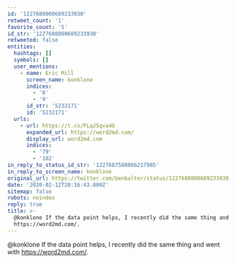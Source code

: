 ```yaml
---
id: '1227688000689233930'
retweet_count: '1'
favorite_count: '5'
id_str: '1227688000689233930'
retweeted: false
entities:
  hashtags: []
  symbols: []
  user_mentions:
    - name: Eric Mill
      screen_name: konklone
      indices:
        - '0'
        - '9'
      id_str: '5232171'
      id: '5232171'
  urls:
    - url: https://t.co/PLqJ5qva4G
      expanded_url: https://word2md.com/
      display_url: word2md.com
      indices:
        - '79'
        - '102'
in_reply_to_status_id_str: '1227687588066217985'
in_reply_to_screen_name: konklone
original_url: https://twitter.com/benbalter/status/1227688000689233930
date: '2020-02-12T20:16:43.000Z'
sitemap: false
robots: noindex
reply: true
title: >-
  @konklone If the data point helps, I recently did the same thing and went with
  https://word2md.com/.
---
```


@konklone If the data point helps, I recently did the same thing and went with https://word2md.com/.